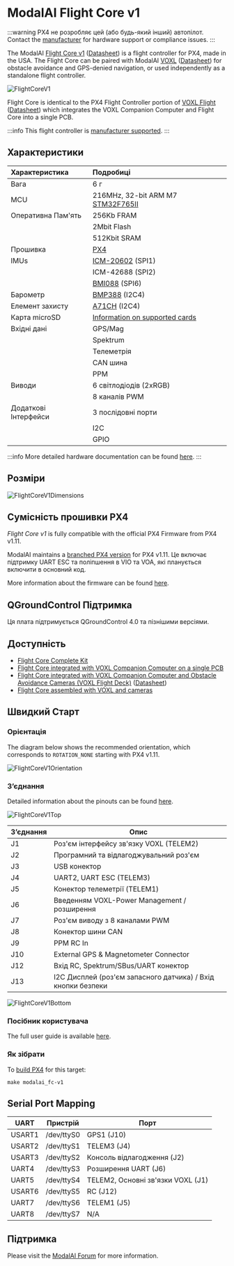 # ModalAI Flight Core v1

<Badge type="tip" text="PX4 v1.11" />

:::warning
PX4 не розробляє цей (або будь-який інший) автопілот.
Contact the [manufacturer](https://forum.modalai.com/) for hardware support or compliance issues.
:::

The ModalAI [Flight Core v1](https://modalai.com/flight-core) ([Datasheet](https://docs.modalai.com/flight-core-datasheet)) is a flight controller for PX4, made in the USA.
The Flight Core can be paired with ModalAI [VOXL](https://modalai.com/voxl) ([Datasheet](https://docs.modalai.com/voxl-datasheet/)) for obstacle avoidance and GPS-denied navigation, or used independently as a standalone flight controller.

![FlightCoreV1](../../assets/flight_controller/modalai/fc_v1/main.jpg)

Flight Core is identical to the PX4 Flight Controller portion of [VOXL Flight](https://www.modalai.com/voxl-flight) ([Datasheet](https://docs.modalai.com/voxl-flight-datasheet/)) which integrates the VOXL Companion Computer and Flight Core into a single PCB.

:::info
This flight controller is [manufacturer supported](../flight_controller/autopilot_manufacturer_supported.md).
:::

## Характеристики

| Характеристика       | Подробиці                                                        |
| :------------------- | :--------------------------------------------------------------- |
| Вага                 | 6 г                                                              |
| MCU                  | 216MHz, 32-bit ARM M7 [STM32F765II][stm32f765ii]                 |
| Оперативна Пам'ять   | 256Kb FRAM                                                       |
|                      | 2Mbit Flash                                                      |
|                      | 512Kbit SRAM                                                     |
| Прошивка             | [PX4][px4]                                                       |
| IMUs                 | [ICM-20602][icm-20602] (SPI1)                                    |
|                      | ICM-42688 (SPI2)                              |
|                      | [BMI088][bmi088] (SPI6)                                          |
| Барометр             | [BMP388][bmp388] (I2C4)                                          |
| Елемент захисту      | [A71CH][a71ch] (I2C4)                                            |
| Карта microSD        | [Information on supported cards](../dev_log/logging.md#sd-cards) |
| Вхідні дані          | GPS/Mag                                                          |
|                      | Spektrum                                                         |
|                      | Телеметрія                                                       |
|                      | CAN шина                                                         |
|                      | PPM                                                              |
| Виводи               | 6 світлодіодів (2xRGB)                        |
|                      | 8 каналів PWM                                                    |
| Додаткові Інтерфейси | 3 послідовні порти                                               |
|                      | I2C                                                              |
|                      | GPIO                                                             |

:::info
More detailed hardware documentation can be found [here](https://docs.modalai.com/flight-core-datasheet/).
:::

<!-- reference links for table above (improve layout) -->

[stm32f765ii]: https://www.st.com/en/microcontrollers-microprocessors/stm32f765ii.html
[bmp388]: https://www.bosch-sensortec.com/products/environmental-sensors/pressure-sensors/bmp388/
[icm-20602]: https://www.invensense.com/products/motion-tracking/6-axis/icm-20602/
[bmi088]: https://www.bosch-sensortec.com/bst/products/all_products/bmi088_1
[px4]: https://github.com/PX4/PX4-Autopilot/tree/main/boards/modalai/fc-v1
[a71ch]: https://www.nxp.com/products/security-and-authentication/authentication/plug-and-trust-the-fast-easy-way-to-deploy-secure-iot-connections:A71CH

## Розміри

![FlightCoreV1Dimensions](../../assets/flight_controller/modalai/fc_v1/dimensions.png)

## Сумісність прошивки PX4

_Flight Core v1_ is fully compatible with the official PX4 Firmware from PX4 v1.11.

ModalAI maintains a [branched PX4 version](https://github.com/modalai/px4-firmware/tree/modalai-1.11) for PX4 v1.11.
Це включає підтримку UART ESC та поліпшення в VIO та VOA, які планується включити в основний код.

More information about the firmware can be found [here](https://docs.modalai.com/flight-core-firmware/).

## QGroundControl Підтримка

Ця плата підтримується QGroundControl 4.0 та пізнішими версіями.

## Доступність

- [Flight Core Complete Kit](https://modalai.com/flight-core)
- [Flight Core integrated with VOXL Companion Computer on a single PCB](https://modalai.com/flight-core)
- [Flight Core integrated with VOXL Companion Computer and Obstacle Avoidance Cameras (VOXL Flight Deck)](https://modalai.com/flight-deck) ([Datasheet](https://docs.modalai.com/voxl-flight-deck-platform-datasheet/))
- [Flight Core assembled with VOXL and cameras](https://shop.modalai.com/products/voxl-flight-deck-r1)

## Швидкий Старт

### Орієнтація

The diagram below shows the recommended orientation, which corresponds to `ROTATION_NONE` starting with PX4 v1.11.

![FlightCoreV1Orientation](../../assets/flight_controller/modalai/fc_v1/orientation.png)

### З’єднання

Detailed information about the pinouts can be found [here](https://docs.modalai.com/flight-core-datasheet-connectors).

![FlightCoreV1Top](../../assets/flight_controller/modalai/fc_v1/top.png)

| З’єднання | Опис                                                                            |
| --------- | ------------------------------------------------------------------------------- |
| J1        | Роз'єм інтерфейсу зв'язку VOXL (TELEM2)                      |
| J2        | Програмний та відлагоджувальний роз'єм                                          |
| J3        | USB конектор                                                                    |
| J4        | UART2, UART ESC (TELEM3)                                     |
| J5        | Конектор телеметрії (TELEM1)                                 |
| J6        | Введенням VOXL-Power Management / розширення                                    |
| J7        | Роз'єм виводу з 8 каналами PWM                                                  |
| J8        | Конектор шини CAN                                                               |
| J9        | PPM RC In                                                                       |
| J10       | External GPS & Magnetometer Connector                       |
| J12       | Вхід RC, Spektrum/SBus/UART конектор                                            |
| J13       | I2C Дисплей (роз'єм запасного датчика) / Вхід кнопки безпеки |

![FlightCoreV1Bottom](../../assets/flight_controller/modalai/fc_v1/bottom.png)

### Посібник користувача

The full user guide is available [here](https://docs.modalai.com/flight-core-manual/).

### Як зібрати

To [build PX4](../dev_setup/building_px4.md) for this target:

```
make modalai_fc-v1
```

## Serial Port Mapping

| UART   | Пристрій   | Порт                                                 |
| ------ | ---------- | ---------------------------------------------------- |
| USART1 | /dev/ttyS0 | GPS1 (J10)                        |
| USART2 | /dev/ttyS1 | TELEM3 (J4)                       |
| USART3 | /dev/ttyS2 | Консоль відлагодження (J2)        |
| UART4  | /dev/ttyS3 | Розширення UART (J6)              |
| UART5  | /dev/ttyS4 | TELEM2, Основні зв'язки VOXL (J1) |
| USART6 | /dev/ttyS5 | RC (J12)                          |
| UART7  | /dev/ttyS6 | TELEM1 (J5)                       |
| UART8  | /dev/ttyS7 | N/A                                                  |

<!-- Note: Got ports using https://github.com/PX4/PX4-user_guide/pull/672#issuecomment-598198434 -->

## Підтримка

Please visit the [ModalAI Forum](https://forum.modalai.com/category/10/flight-core) for more information.
